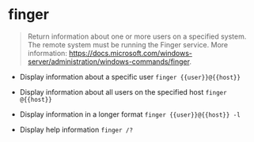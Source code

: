 # finger
> Return information about one or more users on a specified system.
> The remote system must be running the Finger service.
> More information: <https://docs.microsoft.com/windows-server/administration/windows-commands/finger>.

- Display information about a specific user
`finger {{user}}@{{host}}`

- Display information about all users on the specified host
`finger @{{host}}`

- Display information in a longer format
`finger {{user}}@{{host}} -l`

- Display help information
`finger /?`
